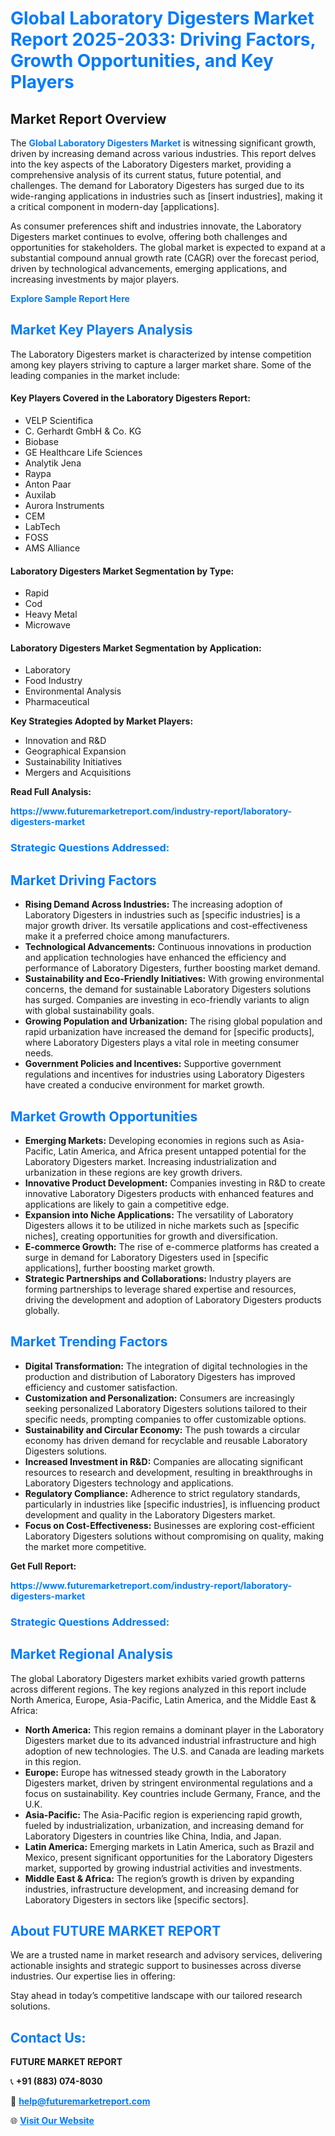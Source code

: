 <h1 style="color: #007BFF;">Global Laboratory Digesters Market Report 2025-2033: Driving Factors, Growth Opportunities, and Key Players</h1>

<section id="overview">
<h2>Market Report Overview</h2>
<p>The <a href="https://www.futuremarketreport.com/industry-report/laboratory-digesters-market" style="color: #007BFF; text-decoration: none;"><strong>Global Laboratory Digesters Market</strong></a> is witnessing significant growth, driven by increasing demand across various industries. This report delves into the key aspects of the Laboratory Digesters market, providing a comprehensive analysis of its current status, future potential, and challenges. The demand for Laboratory Digesters has surged due to its wide-ranging applications in industries such as [insert industries], making it a critical component in modern-day [applications].</p>
<p>As consumer preferences shift and industries innovate, the Laboratory Digesters market continues to evolve, offering both challenges and opportunities for stakeholders. The global market is expected to expand at a substantial compound annual growth rate (CAGR) over the forecast period, driven by technological advancements, emerging applications, and increasing investments by major players.</p>
</section>

<section id="overview">
<p><a href="https://www.futuremarketreport.com/request-sample/reportId=56557" style="color: #007BFF; text-decoration: none;"><strong>Explore Sample Report Here</strong></a></p>
</section>

<section id="key-players">
<h2 style="color: #007BFF;">Market Key Players Analysis</h2>
<p>The Laboratory Digesters market is characterized by intense competition among key players striving to capture a larger market share. Some of the leading companies in the market include:</p>
<h4>Key Players Covered in the Laboratory Digesters Report:</h4>
<ul><li>VELP Scientifica</li><li>C. Gerhardt GmbH &amp; Co. KG</li><li>Biobase</li><li>GE Healthcare Life Sciences</li><li>Analytik Jena</li><li>Raypa</li><li>Anton Paar</li><li>Auxilab</li><li>Aurora Instruments</li><li>CEM</li><li>LabTech</li><li>FOSS</li><li>AMS Alliance</li></ul>
<h4>Laboratory Digesters Market Segmentation by Type:</h4>
<ul><li>Rapid</li><li>Cod</li><li>Heavy Metal</li><li>Microwave</li></ul>

<h4>Laboratory Digesters Market Segmentation by Application:</h4>
<ul><li>Laboratory</li><li>Food Industry</li><li>Environmental Analysis</li><li>Pharmaceutical</li></ul>
<p><strong>Key Strategies Adopted by Market Players:</strong></p>
<ul>
<li>Innovation and R&D</li>
<li>Geographical Expansion</li>
<li>Sustainability Initiatives</li>
<li>Mergers and Acquisitions</li>
</ul>
</section>

<section>
<p><strong>Read Full Analysis: </strong></p><a href="https://www.futuremarketreport.com/industry-report/laboratory-digesters-market" style="color: #007BFF; text-decoration: none;"><strong>https://www.futuremarketreport.com/industry-report/laboratory-digesters-market</strong></a>
<h3 style="color: #007BFF;">Strategic Questions Addressed:</h3>
</section>

<section id="driving-factors">
<h2 style="color: #007BFF;">Market Driving Factors</h2>
<ul>
<li><strong>Rising Demand Across Industries:</strong> The increasing adoption of Laboratory Digesters in industries such as [specific industries] is a major growth driver. Its versatile applications and cost-effectiveness make it a preferred choice among manufacturers.</li>
<li><strong>Technological Advancements:</strong> Continuous innovations in production and application technologies have enhanced the efficiency and performance of Laboratory Digesters, further boosting market demand.</li>
<li><strong>Sustainability and Eco-Friendly Initiatives:</strong> With growing environmental concerns, the demand for sustainable Laboratory Digesters solutions has surged. Companies are investing in eco-friendly variants to align with global sustainability goals.</li>
<li><strong>Growing Population and Urbanization:</strong> The rising global population and rapid urbanization have increased the demand for [specific products], where Laboratory Digesters plays a vital role in meeting consumer needs.</li>
<li><strong>Government Policies and Incentives:</strong> Supportive government regulations and incentives for industries using Laboratory Digesters have created a conducive environment for market growth.</li>
</ul>
</section>

<section id="growth-opportunities">
<h2 style="color: #007BFF;">Market Growth Opportunities</h2>
<ul>
<li><strong>Emerging Markets:</strong> Developing economies in regions such as Asia-Pacific, Latin America, and Africa present untapped potential for the Laboratory Digesters market. Increasing industrialization and urbanization in these regions are key growth drivers.</li>
<li><strong>Innovative Product Development:</strong> Companies investing in R&D to create innovative Laboratory Digesters products with enhanced features and applications are likely to gain a competitive edge.</li>
<li><strong>Expansion into Niche Applications:</strong> The versatility of Laboratory Digesters allows it to be utilized in niche markets such as [specific niches], creating opportunities for growth and diversification.</li>
<li><strong>E-commerce Growth:</strong> The rise of e-commerce platforms has created a surge in demand for Laboratory Digesters used in [specific applications], further boosting market growth.</li>
<li><strong>Strategic Partnerships and Collaborations:</strong> Industry players are forming partnerships to leverage shared expertise and resources, driving the development and adoption of Laboratory Digesters products globally.</li>
</ul>
</section>

<section id="trending-factors">
<h2 style="color: #007BFF;">Market Trending Factors</h2>
<ul>
<li><strong>Digital Transformation:</strong> The integration of digital technologies in the production and distribution of Laboratory Digesters has improved efficiency and customer satisfaction.</li>
<li><strong>Customization and Personalization:</strong> Consumers are increasingly seeking personalized Laboratory Digesters solutions tailored to their specific needs, prompting companies to offer customizable options.</li>
<li><strong>Sustainability and Circular Economy:</strong> The push towards a circular economy has driven demand for recyclable and reusable Laboratory Digesters solutions.</li>
<li><strong>Increased Investment in R&D:</strong> Companies are allocating significant resources to research and development, resulting in breakthroughs in Laboratory Digesters technology and applications.</li>
<li><strong>Regulatory Compliance:</strong> Adherence to strict regulatory standards, particularly in industries like [specific industries], is influencing product development and quality in the Laboratory Digesters market.</li>
<li><strong>Focus on Cost-Effectiveness:</strong> Businesses are exploring cost-efficient Laboratory Digesters solutions without compromising on quality, making the market more competitive.</li>
</ul>
</section>

<section>
<p><strong>Get Full Report: </strong></p><a href="https://www.futuremarketreport.com/industry-report/laboratory-digesters-market" style="color: #007BFF; text-decoration: none;"><strong>https://www.futuremarketreport.com/industry-report/laboratory-digesters-market</strong></a>
<h3 style="color: #007BFF;">Strategic Questions Addressed:</h3>
</section>


<section id="regional-analysis">
<h2 style="color: #007BFF;">Market Regional Analysis</h2>
<p>The global Laboratory Digesters market exhibits varied growth patterns across different regions. The key regions analyzed in this report include North America, Europe, Asia-Pacific, Latin America, and the Middle East & Africa:</p>
<ul>
<li><strong>North America:</strong> This region remains a dominant player in the Laboratory Digesters market due to its advanced industrial infrastructure and high adoption of new technologies. The U.S. and Canada are leading markets in this region.</li>
<li><strong>Europe:</strong> Europe has witnessed steady growth in the Laboratory Digesters market, driven by stringent environmental regulations and a focus on sustainability. Key countries include Germany, France, and the U.K.</li>
<li><strong>Asia-Pacific:</strong> The Asia-Pacific region is experiencing rapid growth, fueled by industrialization, urbanization, and increasing demand for Laboratory Digesters in countries like China, India, and Japan.</li>
<li><strong>Latin America:</strong> Emerging markets in Latin America, such as Brazil and Mexico, present significant opportunities for the Laboratory Digesters market, supported by growing industrial activities and investments.</li>
<li><strong>Middle East & Africa:</strong> The region’s growth is driven by expanding industries, infrastructure development, and increasing demand for Laboratory Digesters in sectors like [specific sectors].</li>
</ul>
</section>

<footer>
<h2 style="color: #007BFF;">About FUTURE MARKET REPORT</h2>
<p>We are a trusted name in market research and advisory services, delivering actionable insights and strategic support to businesses across diverse industries. Our expertise lies in offering:</p>

<p>Stay ahead in today’s competitive landscape with our tailored research solutions.</p>

<h2 style="color: #007BFF;">Contact Us:</h2>
<p><strong>FUTURE MARKET REPORT</strong></p>
<p>📞 <strong>+91 (883) 074-8030</strong></p>
<p>📧 <strong><a href="mailto:help@futuremarketreport.com" style="color: #007BFF;">help@futuremarketreport.com</a></strong></p>
<p>🌐 <strong><a href="https://www.futuremarketreport.com/" style="color: #007BFF;">Visit Our Website</a></strong></p>
</footer>